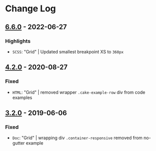 # Change Log

## [6.6.0](https://github.com/cake-hub/lidl-web-bootstrap_theme/tree/v6.6.0) - 2022-06-27

### Highlights

* `SCSS`: "Grid" | Updated smallest breakpoint XS to `360px`


## [4.2.0](https://github.com/cake-hub/web-css_framework/tree/v4.2.0) - 2020-08-27

### Fixed

* `HTML`: "Grid" | removed wrapper `.cake-example-row` div from code examples


## [3.2.0](https://www.secrz.de/bitbucket/projects/CAKE/repos/phoenix/browse?at=refs%2Ftags%2Fv3.2.0) - 2019-06-06

### Fixed

* `Doc`: "Grid" | wrapping div `.container-responsive` removed from no-gutter example

